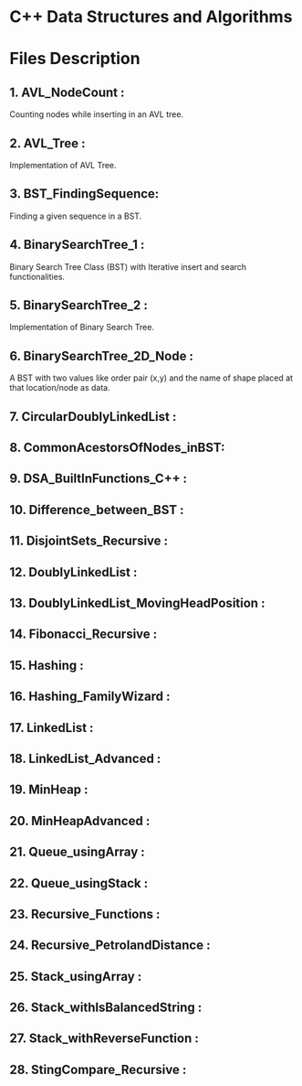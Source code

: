 # **C++ Data Structures and Algorithms**

# Files Description

## 1. AVL_NodeCount : 
Counting nodes while inserting in an AVL tree.

## 2. AVL_Tree : 
Implementation of AVL Tree.

## 3. BST_FindingSequence:
Finding a given sequence in a BST.

## 4. BinarySearchTree_1 : 
Binary Search Tree Class (BST) with Iterative insert and search functionalities.

## 5. BinarySearchTree_2 :
Implementation of Binary Search Tree.

## 6. BinarySearchTree_2D_Node :
A BST with two values like order pair (x,y) and the name of shape placed at that location/node as data.

## 7. CircularDoublyLinkedList :

## 8. CommonAcestorsOfNodes_inBST:

## 9. DSA_BuiltInFunctions_C++ :

## 10. Difference_between_BST :

## 11. DisjointSets_Recursive :

## 12. DoublyLinkedList :

## 13. DoublyLinkedList_MovingHeadPosition :

## 14. Fibonacci_Recursive :

## 15. Hashing :

## 16. Hashing_FamilyWizard :

## 17. LinkedList :

## 18. LinkedList_Advanced :

## 19. MinHeap :

## 20. MinHeapAdvanced :

## 21. Queue_usingArray :

## 22. Queue_usingStack :

## 23. Recursive_Functions :

## 24. Recursive_PetrolandDistance :

## 25. Stack_usingArray :

## 26. Stack_withIsBalancedString :

## 27. Stack_withReverseFunction :

## 28. StingCompare_Recursive :
